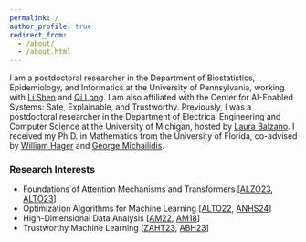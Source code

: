 ```yaml
---
permalink: /
author_profile: true
redirect_from: 
  - /about/
  - /about.html
---
```


I am a postdoctoral researcher in the Department of Biostatistics, Epidemiology, and Informatics at the University of Pennsylvania, working with [Li Shen](https://www.med.upenn.edu/apps/faculty/index.php/g275/p9075258) and [Qi Long](https://www.med.upenn.edu/apps/faculty/index.php/g275/p8939931). I am also affiliated with the Center for AI-Enabled Systems: Safe, Explainable, and Trustworthy. Previously, I was a postdoctoral researcher in the Department of Electrical Engineering and Computer Science at the University of Michigan, hosted by [Laura Balzano](https://web.eecs.umich.edu/~girasole/?page_id=10). I received my Ph.D. in Mathematics from the University of Florida, co-advised by [William Hager](https://people.clas.ufl.edu/hager/) and [George Michailidis](https://georgemichailidis.github.io/).

### Research Interests
- Foundations of Attention Mechanisms and Transformers [[ALZO23](https://arxiv.org/pdf/2306.13596.pdf), [ALTO23](https://arxiv.org/pdf/2308.16898.pdf)]
- Optimization Algorithms for Machine Learning [[ALTO22](https://arxiv.org/pdf/2205.02215.pdf), [ANHS24](https://proceedings.mlr.press/v238/ataee-tarzanagh24a/ataee-tarzanagh24a.pdf)]
- High-Dimensional Data Analysis [[AM22](https://dl.acm.org/doi/pdf/10.5555/3586589.3586879), [AM18](https://www.jmlr.org/papers/volume18/16-486/16-486.pdf)]
- Trustworthy Machine Learning [[ZAHT23](https://arxiv.org/pdf/2309.15809.pdf), [ABH23](https://arxiv.org/pdf/2112.05128.pdf)]


<!--
### Research Interests
- Foundations of Attention Mechanisms and Transformers [[ALZO23](https://arxiv.org/pdf/2306.13596.pdf), [ALTO23](https://arxiv.org/pdf/2308.16898.pdf)]
- Optimization Algorithms for Machine Learning [[ALTO22](https://arxiv.org/pdf/2205.02215.pdf), [ANHS24](https://proceedings.mlr.press/v238/ataee-tarzanagh24a/ataee-tarzanagh24a.pdf)]
- High-Dimensional Data Analysis [[AM22](https://dl.acm.org/doi/pdf/10.5555/3586589.3586879), [AM18](https://www.jmlr.org/papers/volume18/16-486/16-486.pdf)]
- Trustworthy Machine Learning [[ZAHT23](https://arxiv.org/pdf/2309.15809.pdf), [ABH23](https://arxiv.org/pdf/2112.05128.pdf)]
### Mathematical Foundations for Attention Mechanisms and Transformers
- [Max-Margin Token Selection in Attention Mechanism](https://arxiv.org/pdf/2306.13596.pdf)
  (with Yingcong Li, Xuechen Zhang, and Samet Oymak),
  NeurIPS, 2023.  
- [Transformers as Support Vector Machines](https://arxiv.org/pdf/2308.16898.pdf)
  (with Yingcong Li, Christos Thrampoulidis, and Samet Oymak),
  Preliminary Version at NeurIPS M3L Workshop, 2023.

### Optimization Algorithms for Machine Learning 
- [FedNest: Federated Bilevel, Minimax, and Compositional Optimization](https://arxiv.org/pdf/2205.02215.pdf)
  (with Mingchen Li, Christos Thrampoulidis, and Samet Oymak),
  ICML, 2022.    
- [Online Bilevel Optimization: Regret Analysis of Online Alternating Gradient Methods](https://proceedings.mlr.press/v238/ataee-tarzanagh24a/ataee-tarzanagh24a.pdf)
  (with Parvin Nazari, Bojian Hou, Li Shen, and Laura Balzano), AISTATS, 2024.

### High-Dimensional Data Analysis and Graph Learning
- [Regularized and Smooth Double Core Tensor Factorization for Heterogeneous Data](https://dl.acm.org/doi/pdf/10.5555/3586589.3586879)
  (with George Michailidis),
  JMLR, 2022.
- [Estimation of Graphical Models through Structured Norm Minimization](https://www.jmlr.org/papers/volume18/16-486/16-486.pdf)
  (with George Michailidis),
  JMLR, 2018.

### Fairness in Machine Learning
- [Fair Canonical Correlation Analysis](https://arxiv.org/pdf/2309.15809.pdf)
  (with Zhuoping Zhou, Bojian Hou, Boning Tong, Jia Xu, Yanbo Feng, Qi Long, and Li Shen),
  NeurIPS, 2023.
- [Fair Community Detection and Structure Learning in Heterogeneous Graphical Models](https://arxiv.org/pdf/2112.05128.pdf)
  (with Laura Balzano and Alfred O. Hero), Preprint, 2023.
-->
